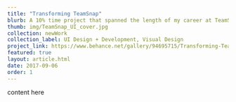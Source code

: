 ```yaml
---
title: "Transforming TeamSnap"
blurb: A 10% time project that spanned the length of my career at TeamSnap. When I started, the web app was a bit out dated to say the least and in dire need of a refresh. We needed a more component-driven approach. This is a breakdown of how to tackle a project of this scale from a design standpoint and how to do it without major company investment.
thumb: img/TeamSnap_UI_cover.jpg
collection: newWork
collection_label: UI Design + Development, Visual Design
project_link: https://www.behance.net/gallery/94695715/Transforming-TeamSnap
featured: true
layout: article.html
date: 2017-09-06
order: 1
---
```


content here
